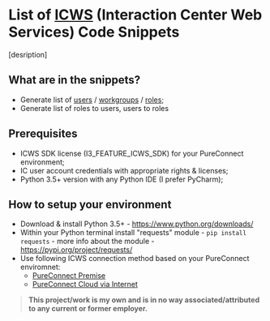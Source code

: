 # List of [ICWS](https://help.genesys.com/developer/cic/docs/icws/webhelp/conceptualcontent/welcome.htm) (Interaction Center Web Services) Code Snippets
[desription]

## What are in the snippets?
- Generate list of [users](User%20List/script.py) / [workgroups](User%20List/script.py) / [roles](User%20List/script.py);
- Generate list of roles to users, users to roles

## Prerequisites
- ICWS SDK license (I3_FEATURE_ICWS_SDK) for your PureConnect environment;
- IC user account credentials with appropriate rights & licenses;
- Python 3.5+ version with any Python IDE (I prefer PyCharm);

## How to setup your environment
- Download & install Python 3.5+ - https://www.python.org/downloads/
- Within your Python terminal install "requests" module - ```pip install requests``` - more info about the module - https://pypi.org/project/requests/
- Use following ICWS connection method based on your PureConnect enviromnet:
  - [PureConnect Premise](Scripts/Connect%20to%20PureConnect%20Premise.py)
  - [PureConnect Cloud via Internet](Scripts/Connect%20to%20PureConnect%20Cloud%20via%20Internet.py) 

> **This project/work is my own and is in no way associated/attributed to any current or former employer.**
